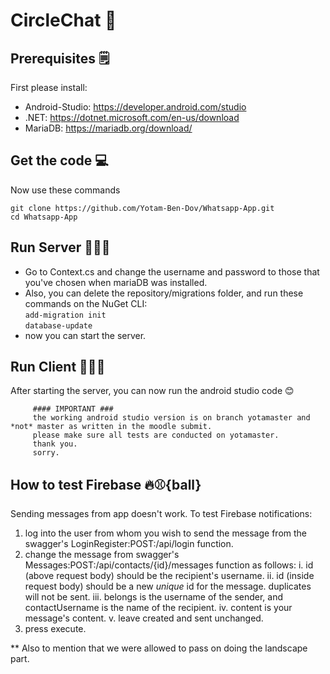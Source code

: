 # CircleChat 📲

## Prerequisites 🗒
First please install:

- Android-Studio: https://developer.android.com/studio
- .NET: https://dotnet.microsoft.com/en-us/download
- MariaDB: https://mariadb.org/download/

## Get the code 💻
Now use these commands

`git clone https://github.com/Yotam-Ben-Dov/Whatsapp-App.git`<br/>
`cd Whatsapp-App`

## Run Server 👨🏽‍💻
* Go to Context.cs and change the username and password to those that you've chosen when mariaDB was installed.
* Also, you can delete the repository/migrations folder, and run these commands on the NuGet CLI:<br/>
`add-migration init`<br/>
`database-update`
* now you can start the server.

## Run Client 👨🏽‍💻
After starting the server, you can now run the android studio code 😊

         #### IMPORTANT ###
         the working android studio version is on branch yotamaster and *not* master as written in the moodle submit.
         please make sure all tests are conducted on yotamaster.
         thank you.
         sorry.

## How to test Firebase 🔥⚾\{ball}
Sending messages from app doesn't work.
To test Firebase notifications: 
1) log into the user from whom you wish to send the message from the swagger's LoginRegister:POST:/api/login function.
2) change the message from swagger's Messages:POST:/api/contacts/{id}/messages function as follows:
   i. id (above request body) should be the recipient's username.
  ii. id (inside request body) should be a new *unique* id for the message. duplicates will not be sent.
 iii. belongs is the username of the sender, and contactUsername is the name of the recipient.
  iv. content is your message's content.
   v. leave created and sent unchanged.
3) press execute.



** Also to mention that we were allowed to pass on doing the landscape part.
